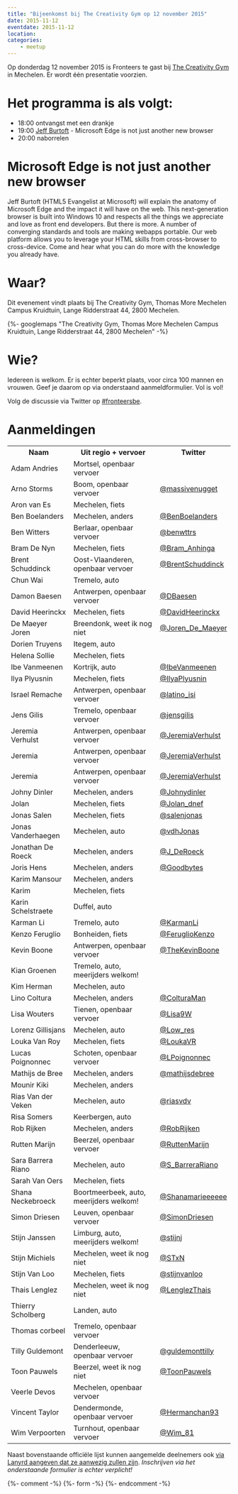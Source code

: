 ```yaml
---
title: "Bijeenkomst bij The Creativity Gym op 12 november 2015"
date: 2015-11-12
eventdate: 2015-11-12
location:
categories:
    - meetup
---
```

Op donderdag 12 november 2015 is Fronteers te gast bij [The Creativity Gym](http://www.thecreativitygym.be/) in Mechelen. Er wordt één presentatie voorzien.

# Het programma is als volgt:

* 18:00 ontvangst met een drankje
* 19:00 [Jeff Burtoft](https://twitter.com/boyofgreen) - Microsoft Edge is not just another new browser
* 20:00 naborrelen

# Microsoft Edge is not just another new browser

Jeff Burtoft (HTML5 Evangelist at Microsoft) will explain the anatomy of Microsoft Edge and the impact it will have on the web. This next-generation browser is built into Windows 10 and respects all the things we appreciate and love as front end developers.
But there is more. A number of converging standards and tools are making webapps portable. Our web platform allows you to leverage your HTML skills from cross-browser to cross-device. Come and hear what you can do more with the knowledge you already have.

# Waar?

Dit evenement vindt plaats bij The Creativity Gym, Thomas More Mechelen Campus Kruidtuin, Lange Ridderstraat 44, 2800 Mechelen.

{%- googlemaps "The Creativity Gym, Thomas More Mechelen Campus Kruidtuin, Lange Ridderstraat 44, 2800 Mechelen" -%}

# Wie?

Iedereen is welkom. Er is echter beperkt plaats, voor circa 100 mannen en vrouwen. Geef je daarom op via onderstaand aanmeldformulier. Vol is vol!

Volg de discussie via Twitter op [#fronteersbe](https://twitter.com/search?q=%23fronteersbe).

# Aanmeldingen

<table>
<tr>
<th>Naam</th>
<th>Uit regio + vervoer</th>
<th>Twitter</th>
</tr>
<tr>
<td>Adam Andries</td>
<td>Mortsel, openbaar vervoer</td>
<td></td>
</tr>
<tr>
<td>Arno Storms</td>
<td>Boom, openbaar vervoer</td>
<td><a href="https://twitter.com/massivenugget" rel="nofollow">@massivenugget</a></td>
</tr>
<tr>
<td>Aron van Es</td>
<td>Mechelen, fiets</td>
<td></td>
</tr>
<tr>
<td>Ben Boelanders </td>
<td>Mechelen, anders</td>
<td><a href="https://twitter.com/BenBoelanders" rel="nofollow">@BenBoelanders</a></td>
</tr>
<tr>
<td>Ben Witters</td>
<td>Berlaar, openbaar vervoer</td>
<td><a href="https://twitter.com/benwttrs" rel="nofollow">@benwttrs</a></td>
</tr>
<tr>
<td>Bram De Nyn</td>
<td>Mechelen, fiets</td>
<td><a href="https://twitter.com/Bram_Anhinga" rel="nofollow">@Bram_Anhinga</a></td>
</tr>
<tr>
<td>Brent Schuddinck</td>
<td>Oost-Vlaanderen, openbaar vervoer</td>
<td><a href="https://twitter.com/BrentSchuddinck" rel="nofollow">@BrentSchuddinck</a></td>
</tr>
<tr>
<td>Chun Wai</td>
<td>Tremelo, auto</td>
<td></td>
</tr>
<tr>
<td>Damon Baesen</td>
<td>Antwerpen, openbaar vervoer</td>
<td><a href="https://twitter.com/DBaesen" rel="nofollow">@DBaesen</a></td>
</tr>
<tr>
<td>David Heerinckx</td>
<td>Mechelen, fiets</td>
<td><a href="https://twitter.com/DavidHeerinckx" rel="nofollow">@DavidHeerinckx</a></td>
</tr>
<tr>
<td>De Maeyer Joren</td>
<td>Breendonk, weet ik nog niet</td>
<td><a href="https://twitter.com/Joren_De_Maeyer" rel="nofollow">@Joren_De_Maeyer</a></td>
</tr>
<tr>
<td>Dorien Truyens</td>
<td>Itegem, auto</td>
<td></td>
</tr>
<tr>
<td>Helena Sollie</td>
<td>Mechelen, fiets</td>
<td></td>
</tr>
<tr>
<td>Ibe Vanmeenen</td>
<td>Kortrijk, auto</td>
<td><a href="https://twitter.com/IbeVanmeenen" rel="nofollow">@IbeVanmeenen</a></td>
</tr>
<tr>
<td>Ilya Plyusnin</td>
<td>Mechelen, fiets</td>
<td><a href="https://twitter.com/IlyaPlyusnin" rel="nofollow">@IlyaPlyusnin</a></td>
</tr>
<tr>
<td>Israel Remache</td>
<td>Antwerpen, openbaar vervoer</td>
<td><a href="https://twitter.com/latino_isi" rel="nofollow">@latino_isi</a></td>
</tr>
<tr>
<td>Jens Gilis</td>
<td>Tremelo, openbaar vervoer</td>
<td><a href="https://twitter.com/jensgilis" rel="nofollow">@jensgilis</a></td>
</tr>
<tr>
<td>Jeremia Verhulst </td>
<td>Antwerpen, openbaar vervoer</td>
<td><a href="https://twitter.com/JeremiaVerhulst" rel="nofollow">@JeremiaVerhulst</a></td>
</tr>
<tr>
<td>Jeremia</td>
<td>Antwerpen, openbaar vervoer</td>
<td><a href="https://twitter.com/JeremiaVerhulst" rel="nofollow">@JeremiaVerhulst</a></td>
</tr>
<tr>
<td>Jeremia</td>
<td>Antwerpen, openbaar vervoer</td>
<td><a href="https://twitter.com/JeremiaVerhulst" rel="nofollow">@JeremiaVerhulst</a></td>
</tr>
<tr>
<td>Johny Dinler </td>
<td>Mechelen, anders</td>
<td><a href="https://twitter.com/Johnydinler" rel="nofollow">@Johnydinler</a></td>
</tr>
<tr>
<td>Jolan</td>
<td>Mechelen, fiets</td>
<td><a href="https://twitter.com/Jolan_dnef" rel="nofollow">@Jolan_dnef</a></td>
</tr>
<tr>
<td>Jonas Salen</td>
<td>Mechelen, fiets</td>
<td><a href="https://twitter.com/salenjonas" rel="nofollow">@salenjonas</a></td>
</tr>
<tr>
<td>Jonas Vanderhaegen </td>
<td>Mechelen, auto</td>
<td><a href="https://twitter.com/vdhJonas" rel="nofollow">@vdhJonas</a></td>
</tr>
<tr>
<td>Jonathan De Roeck</td>
<td>Mechelen, anders</td>
<td><a href="https://twitter.com/J_DeRoeck" rel="nofollow">@J_DeRoeck</a></td>
</tr>
<tr>
<td>Joris Hens</td>
<td>Mechelen, anders</td>
<td><a href="https://twitter.com/Goodbytes" rel="nofollow">@Goodbytes</a></td>
</tr>
<tr>
<td>Karim Mansour</td>
<td>Mechelen, anders</td>
<td></td>
</tr>
<tr>
<td>Karim</td>
<td>Mechelen, fiets</td>
<td></td>
</tr>
<tr>
<td>Karin Schelstraete</td>
<td>Duffel, auto</td>
<td></td>
</tr>
<tr>
<td>Karman Li</td>
<td>Tremelo, auto</td>
<td><a href="https://twitter.com/KarmanLi" rel="nofollow">@KarmanLi</a></td>
</tr>
<tr>
<td>Kenzo Feruglio</td>
<td>Bonheiden, fiets</td>
<td><a href="https://twitter.com/FeruglioKenzo" rel="nofollow">@FeruglioKenzo</a></td>
</tr>
<tr>
<td>Kevin Boone</td>
<td>Antwerpen, openbaar vervoer</td>
<td><a href="https://twitter.com/TheKevinBoone" rel="nofollow">@TheKevinBoone</a></td>
</tr>
<tr>
<td>Kian Groenen</td>
<td>Tremelo, auto, meerijders welkom!</td>
<td></td>
</tr>
<tr>
<td>Kim Herman</td>
<td>Mechelen, auto</td>
<td></td>
</tr>
<tr>
<td>Lino Coltura</td>
<td>Mechelen, anders</td>
<td><a href="https://twitter.com/ColturaMan" rel="nofollow">@ColturaMan</a></td>
</tr>
<tr>
<td>Lisa Wouters</td>
<td>Tienen, openbaar vervoer</td>
<td><a href="https://twitter.com/Lisa9W" rel="nofollow">@Lisa9W</a></td>
</tr>
<tr>
<td>Lorenz Gillisjans</td>
<td>Mechelen, auto</td>
<td><a href="https://twitter.com/Low_res" rel="nofollow">@Low_res</a></td>
</tr>
<tr>
<td>Louka Van Roy</td>
<td>Mechelen, fiets</td>
<td><a href="https://twitter.com/LoukaVR" rel="nofollow">@LoukaVR</a></td>
</tr>
<tr>
<td>Lucas Poignonnec</td>
<td>Schoten, openbaar vervoer</td>
<td><a href="https://twitter.com/LPoignonnec" rel="nofollow">@LPoignonnec</a></td>
</tr>
<tr>
<td>Mathijs de Bree</td>
<td>Mechelen, anders</td>
<td><a href="https://twitter.com/mathijsdebree" rel="nofollow">@mathijsdebree</a></td>
</tr>
<tr>
<td>Mounir Kiki</td>
<td>Mechelen, anders</td>
<td></td>
</tr>
<tr>
<td>Rias Van der Veken</td>
<td>Mechelen, auto</td>
<td><a href="https://twitter.com/riasvdv" rel="nofollow">@riasvdv</a></td>
</tr>
<tr>
<td>Risa Somers</td>
<td>Keerbergen, auto</td>
<td></td>
</tr>
<tr>
<td>Rob Rijken</td>
<td>Mechelen, anders</td>
<td><a href="https://twitter.com/RobRijken" rel="nofollow">@RobRijken</a></td>
</tr>
<tr>
<td>Rutten Marijn</td>
<td>Beerzel, openbaar vervoer</td>
<td><a href="https://twitter.com/RuttenMarijn" rel="nofollow">@RuttenMarijn</a></td>
</tr>
<tr>
<td>Sara Barrera Riano</td>
<td>Mechelen, auto</td>
<td><a href="https://twitter.com/S_BarreraRiano" rel="nofollow">@S_BarreraRiano</a></td>
</tr>
<tr>
<td>Sarah Van Oers</td>
<td>Mechelen, fiets</td>
<td></td>
</tr>
<tr>
<td>Shana Neckebroeck</td>
<td>Boortmeerbeek, auto, meerijders welkom!</td>
<td><a href="https://twitter.com/Shanamarieeeeee" rel="nofollow">@Shanamarieeeeee</a></td>
</tr>
<tr>
<td>Simon Driesen</td>
<td>Leuven, openbaar vervoer</td>
<td><a href="https://twitter.com/SimonDriesen" rel="nofollow">@SimonDriesen</a></td>
</tr>
<tr>
<td>Stijn Janssen</td>
<td>Limburg, auto, meerijders welkom!</td>
<td><a href="https://twitter.com/stijnj" rel="nofollow">@stijnj</a></td>
</tr>
<tr>
<td>Stijn Michiels</td>
<td>Mechelen, weet ik nog niet</td>
<td><a href="https://twitter.com/STxN" rel="nofollow">@STxN</a></td>
</tr>
<tr>
<td>Stijn Van Loo</td>
<td>Mechelen, fiets</td>
<td><a href="https://twitter.com/stijnvanloo" rel="nofollow">@stijnvanloo</a></td>
</tr>
<tr>
<td>Thais Lenglez</td>
<td>Mechelen, weet ik nog niet</td>
<td><a href="https://twitter.com/LenglezThais" rel="nofollow">@LenglezThais</a></td>
</tr>
<tr>
<td>Thierry Scholberg</td>
<td>Landen, auto</td>
<td></td>
</tr>
<tr>
<td>Thomas corbeel</td>
<td>Tremelo, openbaar vervoer</td>
<td></td>
</tr>
<tr>
<td>Tilly Guldemont </td>
<td>Denderleeuw, openbaar vervoer</td>
<td><a href="https://twitter.com/guldemonttilly" rel="nofollow">@guldemonttilly</a></td>
</tr>
<tr>
<td>Toon Pauwels</td>
<td>Beerzel, weet ik nog niet</td>
<td><a href="https://twitter.com/ToonPauwels" rel="nofollow">@ToonPauwels</a></td>
</tr>
<tr>
<td>Veerle Devos</td>
<td>Mechelen, openbaar vervoer</td>
<td></td>
</tr>
<tr>
<td>Vincent Taylor</td>
<td>Dendermonde, openbaar vervoer</td>
<td><a href="https://twitter.com/Hermanchan93" rel="nofollow">@Hermanchan93</a></td>
</tr>
<tr>
<td>Wim Verpoorten</td>
<td>Turnhout, openbaar vervoer</td>
<td><a href="https://twitter.com/Wim_81" rel="nofollow">@Wim_81</a></td>
</tr>
</table>


Naast bovenstaande officiële lijst kunnen aangemelde deelnemers ook [via Lanyrd aangeven dat ze aanwezig zullen zijn](http://lanyrd.com/2015/fronteersbe/). *Inschrijven via het onderstaande formulier is echter verplicht!*

{%- comment -%}
{%- form -%}
{%- endcomment -%}
